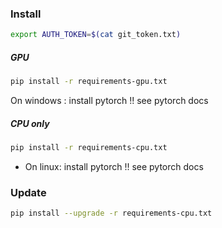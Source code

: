 ### Install

```bash
export AUTH_TOKEN=$(cat git_token.txt)
```
##### GPU
```bash
pip install -r requirements-gpu.txt
```
On windows : install pytorch !! see pytorch docs
##### CPU only
```bash
pip install -r requirements-cpu.txt
```
- On linux: install pytorch !! see pytorch docs

### Update
```bash
pip install --upgrade -r requirements-cpu.txt
```